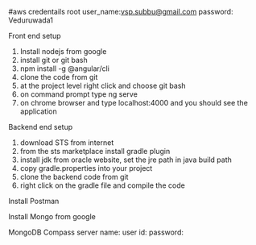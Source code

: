 #aws credentails
root user_name:vsp.subbu@gmail.com
password: Veduruwada1


Front end setup

1. Install nodejs from google
2. install git or git bash
3. npm install -g @angular/cli
4. clone the code from git
5. at the project level right click and choose git bash
6. on command prompt type ng serve
7. on chrome browser and type localhost:4000 and you should see the application

Backend end setup
1. download STS from internet
2. from the sts marketplace install gradle plugin
3. install jdk from oracle website, set the jre path in java build path
4. copy gradle.properties into your project
5. clone the backend code from git
6. right click on the gradle file and compile the code

Install Postman



Install Mongo from google

MongoDB Compass
server name:
user id:
password:




